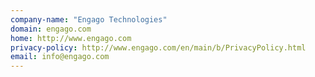 ```yaml
---
company-name: "Engago Technologies"
domain: engago.com
home: http://www.engago.com
privacy-policy: http://www.engago.com/en/main/b/PrivacyPolicy.html
email: info@engago.com
---
```




